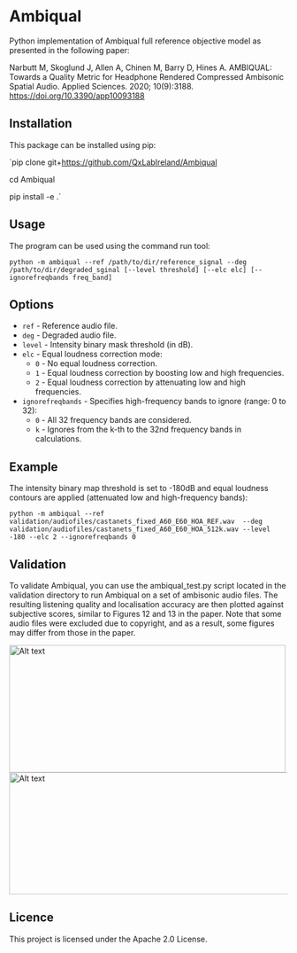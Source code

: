 # Ambiqual
Python implementation of Ambiqual full reference objective model as presented in the following paper:

Narbutt M, Skoglund J, Allen A, Chinen M, Barry D, Hines A. AMBIQUAL: Towards a Quality Metric for Headphone Rendered Compressed Ambisonic Spatial Audio. Applied Sciences. 2020; 10(9):3188. https://doi.org/10.3390/app10093188


## Installation
This package can be installed using pip:

`pip clone git+https://github.com/QxLabIreland/Ambiqual

cd Ambiqual

pip install -e .`

## Usage
The program can be used using the command run tool:

`python -m ambiqual --ref /path/to/dir/reference_signal --deg /path/to/dir/degraded_sginal [--level threshold] [--elc elc] [--ignorefreqbands freq_band]`

## Options
- `ref` - Reference audio file.
- `deg` - Degraded audio file.
- `level` - Intensity binary mask threshold (in dB).
- `elc` - Equal loudness correction mode:
  - `0` - No equal loudness correction.
  - `1` - Equal loudness correction by boosting low and high frequencies.
  - `2` - Equal loudness correction by attenuating low and high frequencies.
- `ignorefreqbands` - Specifies high-frequency bands to ignore (range: 0 to 32):
  - `0` - All 32 frequency bands are considered.
  - `k` - Ignores from the k-th to the 32nd frequency bands in calculations.
 
## Example

The intensity binary map threshold is set to -180dB and equal loudness contours are applied (attenuated low and high-frequency bands):

`python -m ambiqual --ref validation/audiofiles/castanets_fixed_A60_E60_HOA_REF.wav  --deg validation/audiofiles/castanets_fixed_A60_E60_HOA_512k.wav --level -180 --elc 2 --ignorefreqbands 0`

## Validation

To validate Ambiqual, you can use the ambiqual_test.py script located in the validation directory to run Ambiqual on a set of ambisonic audio files. The resulting listening quality and localisation accuracy are then plotted against subjective scores, similar to Figures 12 and 13 in the paper. Note that some audio files were excluded due to copyright, and as a result,  some figures may differ from those in the paper.

<img src="https://github.com/dspanah/Ambiqual/blob/main/validation/LQ.png" alt="Alt text" width="500" height="230">

<img src="https://github.com/dspanah/Ambiqual/blob/main/validation/LA.png" alt="Alt text" width="1000" height="220">


## Licence

This project is licensed under the Apache 2.0 License.
